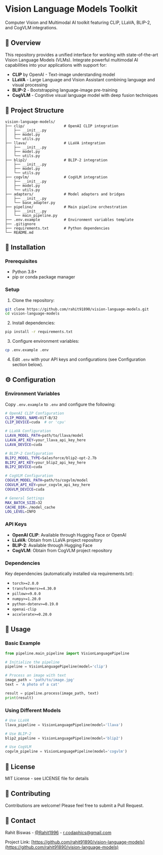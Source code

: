 # Vision Language Models Toolkit

Computer Vision and Multimodal AI toolkit featuring CLIP, LLaVA, BLIP-2, and CogVLM integrations.

## 🚀 Overview

This repository provides a unified interface for working with state-of-the-art Vision Language Models (VLMs). Integrate powerful multimodal AI capabilities into your applications with support for:

- **CLIP** by OpenAI - Text-image understanding model
- **LLaVA** - Large Language and Vision Assistant combining language and visual processing
- **BLIP-2** - Bootstrapping language-image pre-training
- **CogVLM** - Cognitive visual language model with deep fusion techniques

## 📁 Project Structure

```
vision-language-models/
├── clip/                  # OpenAI CLIP integration
│   ├── __init__.py
│   ├── model.py
│   └── utils.py
├── llava/                 # LLaVA integration
│   ├── __init__.py
│   ├── model.py
│   └── utils.py
├── blip2/                 # BLIP-2 integration
│   ├── __init__.py
│   ├── model.py
│   └── utils.py
├── cogvlm/                # CogVLM integration
│   ├── __init__.py
│   ├── model.py
│   └── utils.py
├── adapters/              # Model adapters and bridges
│   ├── __init__.py
│   └── base_adapter.py
├── pipeline/              # Main pipeline orchestration
│   ├── __init__.py
│   └── main_pipeline.py
├── .env.example           # Environment variables template
├── .gitignore
├── requirements.txt       # Python dependencies
└── README.md
```

## 🔧 Installation

### Prerequisites

- Python 3.8+
- pip or conda package manager

### Setup

1. Clone the repository:
```bash
git clone https://github.com/rahit91890/vision-language-models.git
cd vision-language-models
```

2. Install dependencies:
```bash
pip install -r requirements.txt
```

3. Configure environment variables:
```bash
cp .env.example .env
```

4. Edit `.env` with your API keys and configurations (see Configuration section below).

## ⚙️ Configuration

### Environment Variables

Copy `.env.example` to `.env` and configure the following:

```bash
# OpenAI CLIP Configuration
CLIP_MODEL_NAME=ViT-B/32
CLIP_DEVICE=cuda  # or 'cpu'

# LLaVA Configuration
LLAVA_MODEL_PATH=path/to/llava/model
LLAVA_API_KEY=your_llava_api_key_here
LLAVA_DEVICE=cuda

# BLIP-2 Configuration
BLIP2_MODEL_TYPE=Salesforce/blip2-opt-2.7b
BLIP2_API_KEY=your_blip2_api_key_here
BLIP2_DEVICE=cuda

# CogVLM Configuration
COGVLM_MODEL_PATH=path/to/cogvlm/model
COGVLM_API_KEY=your_cogvlm_api_key_here
COGVLM_DEVICE=cuda

# General Settings
MAX_BATCH_SIZE=32
CACHE_DIR=./model_cache
LOG_LEVEL=INFO
```

### API Keys

- **OpenAI CLIP**: Available through Hugging Face or OpenAI
- **LLaVA**: Obtain from LLaVA project repository
- **BLIP-2**: Available through Hugging Face
- **CogVLM**: Obtain from CogVLM project repository

### Dependencies

Key dependencies (automatically installed via requirements.txt):
- `torch>=2.0.0`
- `transformers>=4.30.0`
- `pillow>=9.0.0`
- `numpy>=1.20.0`
- `python-dotenv>=0.19.0`
- `openai-clip`
- `accelerate>=0.20.0`

## 🎯 Usage

### Basic Example

```python
from pipeline.main_pipeline import VisionLanguagePipeline

# Initialize the pipeline
pipeline = VisionLanguagePipeline(model='clip')

# Process an image with text
image_path = 'path/to/image.jpg'
text = 'A photo of a cat'

result = pipeline.process(image_path, text)
print(result)
```

### Using Different Models

```python
# Use LLaVA
llava_pipeline = VisionLanguagePipeline(model='llava')

# Use BLIP-2
blip2_pipeline = VisionLanguagePipeline(model='blip2')

# Use CogVLM
cogvlm_pipeline = VisionLanguagePipeline(model='cogvlm')
```

## 📝 License

MIT License - see LICENSE file for details

## 🤝 Contributing

Contributions are welcome! Please feel free to submit a Pull Request.

## 📧 Contact

Rahit Biswas - [@Rahit1996](https://twitter.com/Rahit1996) - r.codaphics@gmail.com

Project Link: [https://github.com/rahit91890/vision-language-models](https://github.com/rahit91890/vision-language-models)
